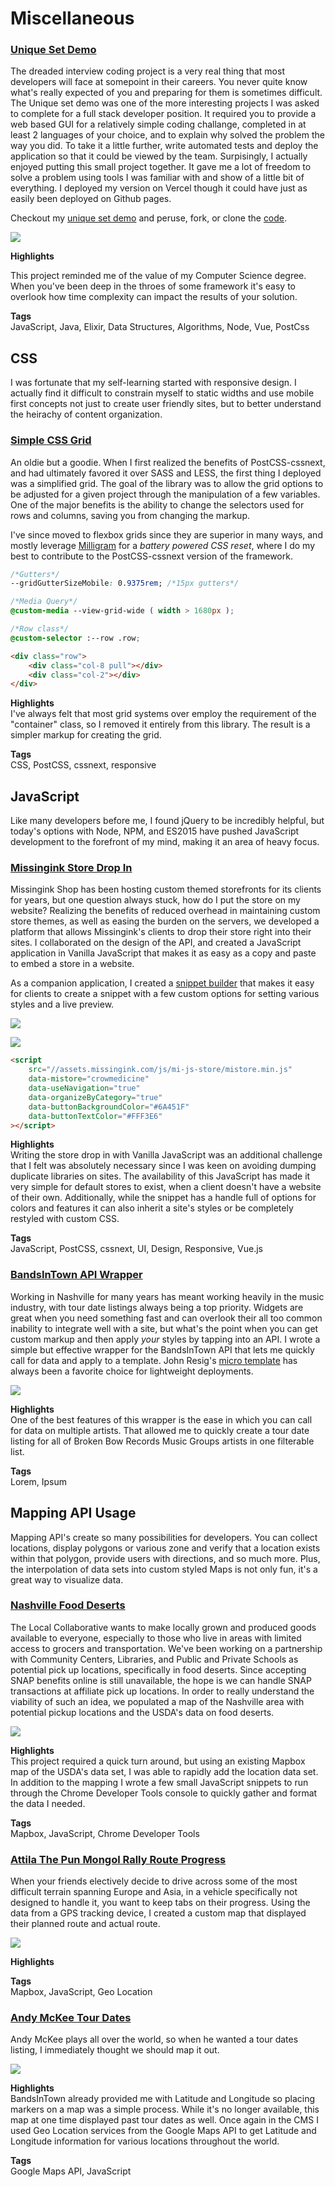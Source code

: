 # Miscellaneous

### [Unique Set Demo](https://github.com/steven-klein/unique-set-demo)

The dreaded interview coding project is a very real thing that most developers will face at somepoint in their careers.  You never quite know what's really expected of you and preparing for them is sometimes difficult.  The Unique set demo was one of the more interesting projects I was asked to complete for a full stack developer position.  It required you to provide a web based GUI for a relatively simple coding challange, completed in at least 2 languages of your choice, and to explain why solved the problem the way you did.  To take it a little further, write automated tests and deploy the application so that it could be viewed by the team.  Surpisingly, I actually enjoyed putting this small project together.  It gave me a lot of freedom to solve a problem using tools I was familiar with and show of a little bit of everything.  I deployed my version on Vercel though it could have just as easily been deployed on Github pages.

Checkout my [unique set demo](https://uniqueset.vercel.app/) and peruse, fork, or clone the [code](https://github.com/steven-klein/unique-set-demo).

<div class="image-grid">
    <p><img src="/assets/images/projects/unique-set.png"/></p>
</div>

__Highlights__  

This project reminded me of the value of my Computer Science degree. When you've been deep in the throes of some framework it's easy to overlook how time complexity can impact the results of your solution.

__Tags__  
JavaScript, Java, Elixir, Data Structures, Algorithms, Node, Vue, PostCss

## CSS

I was fortunate that my self-learning started with responsive design.  I actually find it difficult to constrain myself to static widths and use mobile first concepts not just to create user friendly sites, but to better understand the heirachy of content organization.

### [Simple CSS Grid](https://www.npmjs.com/package/brkstn-grid-cssnext)

An oldie but a goodie.  When I first realized the benefits of PostCSS-cssnext, and had ultimately favored it over SASS and LESS, the first thing I deployed was a simplified grid.  The goal of the library was to allow the grid options to be adjusted for a given project through the manipulation of a few variables.  One of the major benefits is the ability to change the selectors used for rows and columns, saving you from changing the markup.

I've since moved to flexbox grids since they are superior in many ways, and mostly leverage [Milligram](http://milligram.io/) for a _battery powered CSS reset_, where I do my best to contribute to the PostCSS-cssnext version of the framework.

```css
/*Gutters*/
--gridGutterSizeMobile: 0.9375rem; /*15px gutters*/

/*Media Query*/
@custom-media --view-grid-wide ( width > 1680px );

/*Row class*/
@custom-selector :--row .row;
```

```html
<div class="row">
    <div class="col-8 pull"></div>
    <div class="col-2"></div>
</div>
```

__Highlights__  
I've always felt that most grid systems over employ the requirement of the "container" class, so I removed it entirely from this library.  The result is a simpler markup for creating the grid.

__Tags__  
CSS, PostCSS, cssnext, responsive

## JavaScript

Like many developers before me, I found jQuery to be incredibly helpful, but today's options with Node, NPM, and ES2015 have pushed JavaScript development to the forefront of my mind, making it an area of heavy focus.

### [Missingink Store Drop In](https://shop.missingink.com/crowmedicine)

Missingink Shop has been hosting custom themed storefronts for its clients for years, but one question always stuck, how do I put the store on my website?  Realizing the benefits of reduced overhead in maintaining custom store themes, as well as easing the burden on the servers, we developed a platform that allows Missingink's clients to drop their store right into their sites.  I collaborated on the design of the API, and created a JavaScript application in Vanilla JavaScript that makes it as easy as a copy and paste to embed a store in a website.

As a companion application, I created a [snippet builder](http://mi-script-builder.brkstn-dev.com/) that makes it easy for clients to create a snippet with a few custom options for setting various styles and a live preview.

<div class="image-grid half">
    <p><img src="/assets/images/projects/missinginkshop.jpg"/></p>
    <p><img src="/assets/images/projects/old-crow-site-merch.jpg"/></p>
</div>

```html
<script
    src="//assets.missingink.com/js/mi-js-store/mistore.min.js"
    data-mistore="crowmedicine"
    data-useNavigation="true"
    data-organizeByCategory="true"
    data-buttonBackgroundColor="#6A451F"
    data-buttonTextColor="#FFF3E6"
></script>
```

__Highlights__  
Writing the store drop in with Vanilla JavaScript was an additional challenge that I felt was absolutely necessary since I was keen on avoiding dumping duplicate libraries on sites.  The availability of this JavaScript has made it very simple for default stores to exist, when a client doesn't have a website of their own.  Additionally, while the snippet has a handle full of options for colors and features it can also inherit a site's styles or be completely restyled with custom CSS.

__Tags__  
JavaScript, PostCSS, cssnext, UI, Design, Responsive, Vue.js

### [BandsInTown API Wrapper](https://www.npmjs.com/package/bandsintown-events)

Working in Nashville for many years has meant working heavily in the music industry, with tour date listings always being a top priority.  Widgets are great when you need something fast and can overlook their all too common inability to integrate well with a site, but what's the point when you can get custom markup and then apply _your_ styles by tapping into an API.  I wrote a simple but effective wrapper for the BandsInTown API that lets me quickly call for data and apply to a template.  John Resig's [micro template](https://johnresig.com/blog/javascript-micro-templating/) has always been a favorite choice for lightweight deployments.

<div class="image-grid">
    <p><img src="/assets/images/projects/bbr-tour.jpg"/></p>
</div>

__Highlights__  
One of the best features of this wrapper is the ease in which you can call for data on multiple artists.  That allowed me to quickly create a tour date listing for all of Broken Bow Records Music Groups artists in one filterable list.

__Tags__  
Lorem, Ipsum

## Mapping API Usage

Mapping API's create so many possibilities for developers.  You can collect locations, display polygons or various zone and verify that a location exists within that polygon, provide users with directions, and so much more.  Plus, the interpolation of data sets into custom styled Maps is not only fun, it's a great way to visualize data.

### [Nashville Food Deserts](https://steven-klein.github.io/TLC-Food-Deserts-and-Community-Centers/)

The Local Collaborative wants to make locally grown and produced goods available to everyone, especially to those who live in areas with limited access to grocers and transportation.  We've been working on a partnership with Community Centers, Libraries, and Public and Private Schools as potential pick up locations, specifically in food deserts.  Since accepting SNAP benefits online is still unavailable, the hope is we can handle SNAP transactions at affiliate pick up locations.  In order to really understand the viability of such an idea, we populated a map of the Nashville area with potential pickup locations and the USDA's data on food deserts.

<div class="image-grid">
    <p><img src="/assets/images/projects/tlc-map.jpg"/></p>
</div>

__Highlights__  
This project required a quick turn around, but using an existing Mapbox map of the USDA's data set, I was able to rapidly add the location data set.  In addition to the mapping I wrote a few small JavaScript snippets to run through the Chrome Developer Tools console to quickly gather and format the data I needed.

__Tags__  
Mapbox, JavaScript, Chrome Developer Tools

### [Attila The Pun Mongol Rally Route Progress](https://steven-klein.github.io/attilathepun.org/our-route/index.html)

When your friends electively decide to drive across some of the most difficult terrain spanning Europe and Asia, in a vehicle specifically not designed to handle it, you want to keep tabs on their progress.  Using the data from a GPS tracking device, I created a custom map that displayed their planned route and actual route.

<div class="image-grid">
    <p><img src="/assets/images/projects/attila-map.jpg"/></p>
</div>

__Highlights__  


__Tags__  
Mapbox, JavaScript, Geo Location

### [Andy McKee Tour Dates](http://www.andymckee.com/tour/)

Andy McKee plays all over the world, so when he wanted a tour dates listing, I immediately thought we should map it out.  

<div class="image-grid">
    <p><img src="/assets/images/projects/andy-map.jpg"/></p>
</div>

__Highlights__  
BandsInTown already provided me with Latitude and Longitude so placing markers on a map was a simple process.  While it's no longer available, this map at one time displayed past tour dates as well.  Once again in the CMS I used Geo Location services from the Google Maps API to get Latitude and Longitude information for various locations throughout the world.

__Tags__  
Google Maps API, JavaScript
